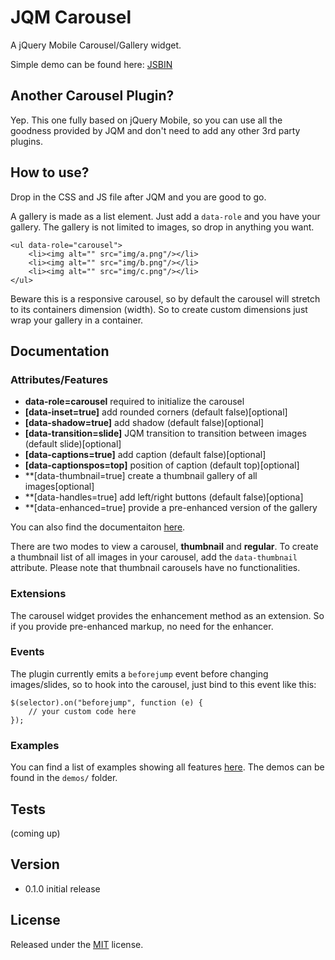 JQM Carousel
========================================

A jQuery Mobile Carousel/Gallery widget.

Simple demo can be found here: [JSBIN](http://jsbin.com/ofuhaw/1283/)


Another Carousel Plugin?
-------------
Yep. This one fully based on jQuery Mobile, so you can use all the goodness
provided by JQM and don't need to add any other 3rd party plugins.


How to use?
-------------
Drop in the CSS and JS file after JQM and you are good to go.

A gallery is made as a list element. Just add a `data-role` and you have your
gallery. The gallery is not limited to images, so drop in anything you want.

````
<ul data-role="carousel">
	<li><img alt="" src="img/a.png"/></li>
	<li><img alt="" src="img/b.png"/></li>
	<li><img alt="" src="img/c.png"/></li>
</ul>
````

Beware this is a responsive carousel, so by default the carousel will stretch to
its containers dimension (width). So to create custom dimensions just wrap your
gallery in a container.




Documentation
-------------

### Attributes/Features

  * **data-role=carousel**			required to initialize the carousel
  * **[data-inset=true]**				add rounded corners (default false)[optional]
  * **[data-shadow=true]**			add shadow (default false)[optional]
  * **[data-transition=slide]**	JQM transition to transition between images (default slide)[optional]
  * **[data-captions=true]**		add caption (default false)[optional]
  * **[data-captionspos=top]**	position of caption (default top)[optional]
  * **[data-thumbnail=true]			create a thumbnail gallery of all images[optional]
  * **[data-handles=true]				add left/right buttons (default false)[optiona]
  * **[data-enhanced=true]			provide a pre-enhanced version of the gallery

You can also find the documentaiton [here](http://frequent.github.io/documentation.html).

There are two modes to view a carousel, **thumbnail** and **regular**. To create
a thumbnail list of all images in your carousel, add the `data-thumbnail` attribute.
Please note that thumbnail carousels have no functionalities. 

### Extensions

The carousel widget provides the enhancement method as an extension. So if you
provide pre-enhanced markup, no need for the enhancer.

### Events

The plugin currently emits a `beforejump` event before changing images/slides, so
to hook into the carousel, just bind to this event like this:

````
$(selector).on("beforejump", function (e) {
	// your custom code here
});
````


### Examples

You can find a list of examples showing all features [here](http://frequent.github.io/documentation.html).
The demos can be found in the `demos/` folder.


Tests
-------------
(coming up)


Version
-------------
 *	0.1.0 		initial release


License
-------

Released under the [MIT](LICENSE?raw=1) license.
